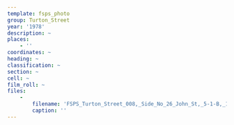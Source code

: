 ```yaml
---
template: fsps_photo
group: Turton_Street
year: '1978'
description: ~
places:
    - ''
coordinates: ~
heading: ~
classification: ~
section: ~
cell: ~
film_roll: ~
files:
    -
        filename: 'FSPS_Turton_Street_008,_Side_No_26_John_St,_5-1-B,_1978-80.png'
        caption: ''
---
```

